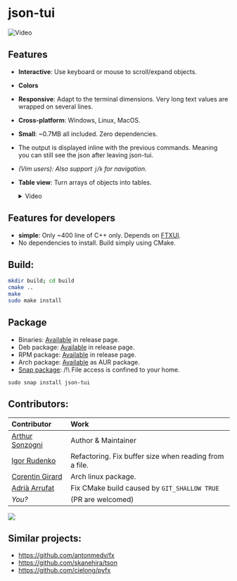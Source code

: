 json-tui
========

![Video](demo.webp)

Features
--------
- **Interactive**: Use keyboard or mouse to scroll/expand objects.
- **Colors**
- **Responsive**: Adapt to the terminal dimensions. Very long text values are
  wrapped on several lines.
- **Cross-platform**: Windows, Linux, MacOS.
- **Small**: ~0.7MB all included. Zero dependencies.
- The output is displayed inline with the previous commands. Meaning you can
  still see the json after leaving json-tui.
- *(Vim users): Also support `j`/`k` for navigation.*
- **Table view**: Turn arrays of objects into tables. <details>
  
  <summary>Video</summary>
  
  ![ezgif com-gif-maker (7)](https://user-images.githubusercontent.com/4759106/149676534-e73b2bcc-1eef-4dde-901e-8381e9ca8f87.gif)

</details>



Features for developers
-----------------------
- **simple**: Only ~400 line of C++ only. Depends on [FTXUI].
- No dependencies to install. Build simply using CMake.

Build:
------
```bash
mkdir build; cd build
cmake ..
make
sudo make install
```

Package
--------

- Binaries: [Available](https://github.com/ArthurSonzogni/json-tui/releases) in release page.
- Deb package: [Available](https://github.com/ArthurSonzogni/json-tui/releases) in release page.
- RPM package: [Available](https://github.com/ArthurSonzogni/json-tui/releases) in release page.
- Arch package: [Available](https://aur.archlinux.org/packages/json-tui-bin/) as AUR package.
- [Snap package](https://snapcraft.io/json-tui): /!\ File access is confined to your home.
```
sudo snap install json-tui
```

Contributors:
--------

Contributor | Work
:---|:--
 [Arthur Sonzogni](https://github.com/ArthurSonzogni) | Author & Maintainer
 [Igor Rudenko](https://github.com/hextriclosan) | Refactoring. Fix buffer size when reading from a file.
 [Corentin Girard](https://github.com/Drarig29) | Arch linux package.
 [Adrià Arrufat](https://github.com/arrufat) | Fix CMake build caused by `GIT_SHALLOW TRUE`
 *You?* | (PR are welcomed)
 

<a href="https://github.com/ArthurSonzogni/json-tui/graphs/contributors">
  <img src="https://contrib.rocks/image?repo=ArthurSonzogni/json-tui" />
</a>

Similar projects:
----------------
- https://github.com/antonmedv/fx
- https://github.com/skanehira/tson
- https://github.com/cielong/pyfx

[FTXUI]:https://github.com/ArthurSonzogni/FTXUI
